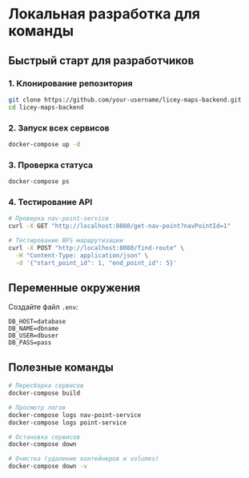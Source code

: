 # Локальная разработка для команды

## Быстрый старт для разработчиков

### 1. Клонирование репозитория
```bash
git clone https://github.com/your-username/licey-maps-backend.git
cd licey-maps-backend
```

### 2. Запуск всех сервисов
```bash
docker-compose up -d
```

### 3. Проверка статуса
```bash
docker-compose ps
```

### 4. Тестирование API
```bash
# Проверка nav-point-service
curl -X GET "http://localhost:8080/get-nav-point?navPointId=1"

# Тестирование BFS маршрутизации
curl -X POST "http://localhost:8080/find-route" \
  -H "Content-Type: application/json" \
  -d '{"start_point_id": 1, "end_point_id": 5}'
```

## Переменные окружения

Создайте файл `.env`:
```env
DB_HOST=database
DB_NAME=dbname
DB_USER=dbuser
DB_PASS=pass
```

## Полезные команды

```bash
# Пересборка сервисов
docker-compose build

# Просмотр логов
docker-compose logs nav-point-service
docker-compose logs point-service

# Остановка сервисов
docker-compose down

# Очистка (удаление контейнеров и volumes)
docker-compose down -v
```

